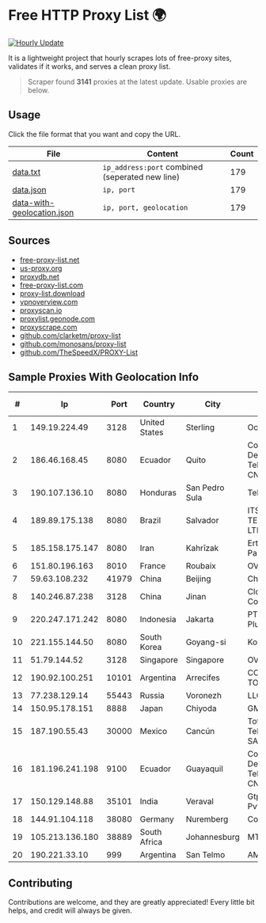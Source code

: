 
# Free HTTP Proxy List 🌍

[![Hourly Update](https://github.com/mertguvencli/http-proxy-list/actions/workflows/main.yml/badge.svg?branch=main)](https://github.com/mertguvencli/http-proxy-list/actions/workflows/main.yml)

It is a lightweight project that hourly scrapes lots of free-proxy sites, validates if it works, and serves a clean proxy list.

> Scraper found **3141** proxies at the latest update. Usable proxies are below.

## Usage

Click the file format that you want and copy the URL.


|File|Content|Count|
|----|-------|-----|
|[data.txt](https://raw.githubusercontent.com/mertguvencli/http-proxy-list/main/proxy-list/data.txt)|`ip_address:port` combined (seperated new line)|179|
|[data.json](https://raw.githubusercontent.com/mertguvencli/http-proxy-list/main/proxy-list/data.json)|`ip, port`|179|
|[data-with-geolocation.json](https://raw.githubusercontent.com/mertguvencli/http-proxy-list/main/proxy-list/data-with-geolocation.json)|`ip, port, geolocation`|179|

## Sources

* [free-proxy-list.net](https://free-proxy-list.net)
* [us-proxy.org](https://www.us-proxy.org)
* [proxydb.net](http://proxydb.net)
* [free-proxy-list.com](https://free-proxy-list.com/?page=&port=&type%5B%5D=http&type%5B%5D=https&up_time=0&search=Search)
* [proxy-list.download](https://www.proxy-list.download/HTTP)
* [vpnoverview.com](https://vpnoverview.com/privacy/anonymous-browsing/free-proxy-servers)
* [proxyscan.io](https://www.proxyscan.io)
* [proxylist.geonode.com](https://proxylist.geonode.com/api/proxy-list?limit=300&page=1&sort_by=lastChecked&sort_type=desc&protocols=http,https)
* [proxyscrape.com](https://api.proxyscrape.com/v2/?request=displayproxies&protocol=http&timeout=10000&country=all&ssl=all&anonymity=all)
* [github.com/clarketm/proxy-list](https://raw.githubusercontent.com/clarketm/proxy-list/master/proxy-list-raw.txt)
* [github.com/monosans/proxy-list](https://raw.githubusercontent.com/monosans/proxy-list/main/proxies/http.txt)
* [github.com/TheSpeedX/PROXY-List](https://raw.githubusercontent.com/TheSpeedX/PROXY-List/master/http.txt)


## Sample Proxies With Geolocation Info

|#|Ip|Port|Country|City|Internet Service Provider|
|-|--|----|-------|----|-------------------------|
|1|149.19.224.49|3128|United States|Sterling|Oculus Networks Inc|
|2|186.46.168.45|8080|Ecuador|Quito|Corporacion Nacional De Telecomunicaciones - CNT EP|
|3|190.107.136.10|8080|Honduras|San Pedro Sula|Telgua|
|4|189.89.175.138|8080|Brazil|Salvador|ITS TELECOMUNICACOES LTDA|
|5|185.158.175.147|8080|Iran|Kahrīzak|Ertebatat Sabet Parsian Co. PJS|
|6|151.80.196.163|8010|France|Roubaix|OVH SAS|
|7|59.63.108.232|41979|China|Beijing|Chinanet|
|8|140.246.87.238|3128|China|Jinan|Cloud Computing Corporation|
|9|220.247.171.242|8080|Indonesia|Jakarta|PT Indonesia Comnets Plus|
|10|221.155.144.50|8080|South Korea|Goyang-si|Korea Telecom|
|11|51.79.144.52|3128|Singapore|Singapore|OVH SAS|
|12|190.92.100.251|10101|Argentina|Arrecifes|COOP. ELECTRICA DE TODD LTDA|
|13|77.238.129.14|55443|Russia|Voronezh|LLC Intercon|
|14|150.95.178.151|8888|Japan|Chiyoda|GMO Internet, Inc|
|15|187.190.55.43|30000|Mexico|Cancún|Total Play Telecomunicaciones SA De CV|
|16|181.196.241.198|9100|Ecuador|Guayaquil|Corporacion Nacional De Telecomunicaciones - CNT EP|
|17|150.129.148.88|35101|India|Veraval|Gtpl Sorath Telelink Pvt ltd|
|18|144.91.104.118|38080|Germany|Nuremberg|Contabo GmbH|
|19|105.213.136.180|38889|South Africa|Johannesburg|MTN SA|
|20|190.221.33.10|999|Argentina|San Telmo|AMX Argentina S.A.|



## Contributing

Contributions are welcome, and they are greatly appreciated! Every
little bit helps, and credit will always be given.

